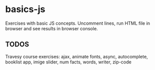 # basics-js

Exercises with basic JS concepts. Uncomment lines, run HTML file in browser and see results in browser console.

## TODOS

Travesy course exercises: ajax, animate fonts, async, autocomplete, booklist app, imige slider, num facts, words, writer, zip-code
